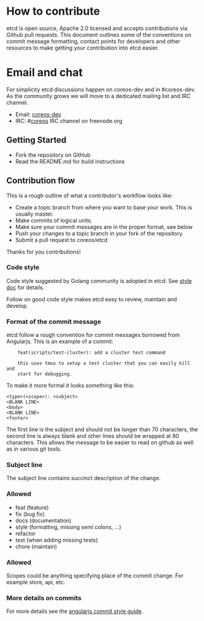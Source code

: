 # How to contribute

etcd is open source, Apache 2.0 licensed and accepts contributions via Github pull requests.
This document outlines some of the conventions on commit message formatting, contact points for developers and other resources to make getting your contribution into etcd easier.

# Email and chat

For simplicity etcd discussions happen on coreos-dev and in #coreos-dev.
As the community grows we will move to a dedicated mailing list and IRC channel.

- Email: [coreos-dev](https://groups.google.com/forum/#!forum/coreos-dev) 
- IRC: #[coreos](irc://irc.freenode.org:6667/#coreos) IRC channel on freenode.org

## Getting Started

- Fork the repository on GitHub
- Read the README.md for build instructions

## Contribution flow

This is a rough outline of what a contributor's workflow looks like:

- Create a topic branch from where you want to base your work. This is usually master.
- Make commits of logical units.
- Make sure your commit messages are in the proper format, see below
- Push your changes to a topic branch in your fork of the repository.
- Submit a pull request to coreos/etcd

Thanks for you contributions!

### Code style

Code style suggested by Golang community is adopted in etcd. See [style doc](https://code.google.com/p/go-wiki/wiki/Style) for details.

Follow on good code style makes etcd easy to review, maintain and develop.

### Format of the commit message

etcd follow a rough convention for commit messages borrowed from Angularjs.
This is an example of a commit:

```
    feat(scripts/test-cluster): add a cluster test command

    this uses tmux to setup a test cluster that you can easily kill and
    start for debugging.
```

To make it more formal it looks something like this:

```
<type>(<scope>): <subject>
<BLANK LINE>
<body>
<BLANK LINE>
<footer>
```

The first line is the subject and should not be longer than 70 characters, the second line is always blank and other lines should be wrapped at 80 characters.
This allows the message to be easier to read on github as well as in various git tools.

### Subject line

The subject line contains succinct description of the change.

### Allowed <type>
- feat (feature)
- fix (bug fix)
- docs (documentation)
- style (formatting, missing semi colons, …)
- refactor
- test (when adding missing tests)
- chore (maintain)

### Allowed <scope>

Scopes could be anything specifying place of the commit change. For example store, api, etc.

### More details on commits

For more details see the [angularjs commit style guide](https://docs.google.com/a/coreos.com/document/d/1QrDFcIiPjSLDn3EL15IJygNPiHORgU1_OOAqWjiDU5Y/edit#).

